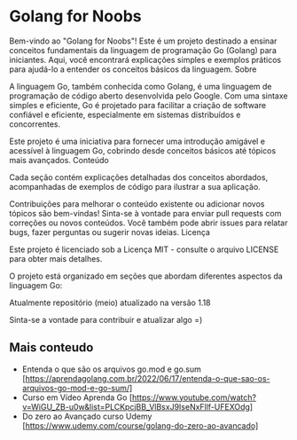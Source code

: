 # Golang for Noobs

Bem-vindo ao "Golang for Noobs"! Este é um projeto destinado a ensinar conceitos fundamentais da linguagem de programação Go (Golang) para iniciantes. Aqui, você encontrará explicações simples e exemplos práticos para ajudá-lo a entender os conceitos básicos da linguagem.
Sobre

A linguagem Go, também conhecida como Golang, é uma linguagem de programação de código aberto desenvolvida pelo Google. Com uma sintaxe simples e eficiente, Go é projetado para facilitar a criação de software confiável e eficiente, especialmente em sistemas distribuídos e concorrentes.

Este projeto é uma iniciativa para fornecer uma introdução amigável e acessível à linguagem Go, cobrindo desde conceitos básicos até tópicos mais avançados.
Conteúdo

Cada seção contém explicações detalhadas dos conceitos abordados, acompanhadas de exemplos de código para ilustrar a sua aplicação.

Contribuições para melhorar o conteúdo existente ou adicionar novos tópicos são bem-vindas! Sinta-se à vontade para enviar pull requests com correções ou novos conteúdos. Você também pode abrir issues para relatar bugs, fazer perguntas ou sugerir novas ideias.
Licença

Este projeto é licenciado sob a Licença MIT - consulte o arquivo LICENSE para obter mais detalhes.

O projeto está organizado em seções que abordam diferentes aspectos da linguagem Go:


Atualmente repositório (meio) atualizado na versão 1.18


Sinta-se a vontade para contribuir e atualizar algo =) 

## Mais conteudo 
- Entenda o que são os arquivos go.mod e go.sum [https://aprendagolang.com.br/2022/06/17/entenda-o-que-sao-os-arquivos-go-mod-e-go-sum/]
- Curso em Vídeo Aprenda Go [https://www.youtube.com/watch?v=WiGU_ZB-u0w&list=PLCKpcjBB_VlBsxJ9IseNxFllf-UFEXOdg]
- Do zero ao Avançado curso Udemy [https://www.udemy.com/course/golang-do-zero-ao-avancado]
